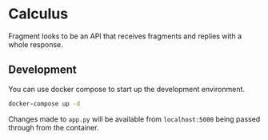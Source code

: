 # Calculus
Fragment looks to be an API that receives fragments and replies with a whole response.

## Development
You can use docker compose to start up the development environment.
```bash
docker-compose up -d
```
Changes made to `app.py` will be available from `localhost:5000` being passed through from the container.